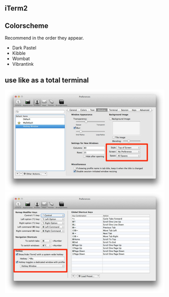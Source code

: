 iTerm2
------

## Colorscheme
Recommend in the order they appear.

- Dark Pastel
- Kibble
- Wombat
- Vibrantink

## use like as a total terminal

![step1](images/setting-s1.jpg)
![step2](images/setting-s2.jpg)

